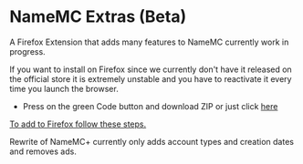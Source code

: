 # NameMC Extras (Beta)
A Firefox Extension that adds many features to NameMC currently work in progress.

If you want to install on Firefox since we currently don't have it released on the official store it is extremely unstable and you have to reactivate it every time you launch the browser.

- Press on the green Code button and download ZIP or just click [here](https://github.com/bribes/NameMC-Extras/archive/refs/heads/firefox.zip)

[To add to Firefox follow these steps.](https://extensionworkshop.com/documentation/develop/temporary-installation-in-firefox/)

Rewrite of NameMC+ currently only adds account types and creation dates and removes ads.
